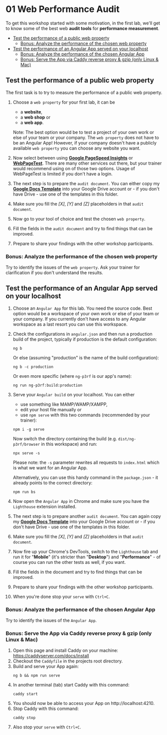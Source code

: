 # 01 Web Performance Audit

To get this workshop started with some motivation, in the first lab, we'll get to know some of the best web **audit tools** for **performance measurement**.

<!-- TOC -->
* [Test the performance of a public web property](#test-the-performance-of-a-public-web-property)
  * [Bonus: Analyze the performance of the chosen web property](#bonus-analyze-the-performance-of-the-chosen-web-property)
* [Test the performance of an Angular App served on your localhost](#test-the-performance-of-an-angular-app-served-on-your-localhost)
  * [Bonus: Analyze the performance of the chosen Angular App](#bonus-analyze-the-performance-of-the-chosen-angular-app)
  * [Bonus: Serve the App via Caddy reverse proxy & gzip (only Linux & Mac)](#bonus-serve-the-app-via-caddy-reverse-proxy--gzip-only-linux--mac)
<!-- TOC -->

## Test the performance of a public web property

The first task is to try to measure the performance of a public web property.

1. Choose a `web property` for your first lab, it can be

   - a **website**,
   - a **web shop** or
   - a **web app**.

   Note: The best option would be to test a project of your own work or else of your team or your company. The `web property` does not have to be an Angular App! However, if your company doesn't have a publicly available `web property` you can choose any website you want.

2. Now select between using **[Google PageSpeed Insights](https://pagespeed.web.dev/)** or **[WebPageTest](https://www.webpagetest.org/)**. There are many other services out there, but your trainer would recommend using on of those two options. Usage of WebPageTest is limited if you don't have a login.
3. The next step is to prepare the `audit document`. You can either copy my **[Google Docs Template](https://docs.google.com/document/d/1AQgAwHoHvasmT43HUlSr3THifj-WHD_wwJQRhd0KG64/edit)** into your Google Drive account or - if you don't have Drive - use one of the templates in this folder.
4. Make sure you fill the _[X]_, _[Y]_ and _[Z]_ placeholders in that `audit document`.
5. Now go to your tool of choice and test the chosen `web property`.
6. Fill the fields in the `audit document` and try to find things that can be improved.
7. Prepare to share your findings with the other workshop participants.

### Bonus: Analyze the performance of the chosen web property

Try to identify the issues of the `web property`. Ask your trainer for clarification if you don't understand the results.

## Test the performance of an Angular App served on your localhost

1. Choose an `Angular App` for this lab. You need the source code. Best option would be a workspace of your own work or else of your team or your company. If you currently don't have access to any Angular workspace as a last resort you can use this workspace.
2. Check the configurations in `angular.json` and then run a production build of the project, typically if production is the default configuration:
   ```shell
   ng b
   ```
   Or else (assuming "production" is the name of the build configuration):
   ```shell
   ng b -c production
   ```
   Or even more specific (where `ng-p3rf` is our app's name):
   ```shell
   ng run ng-p3rf:build:production
   ```
3. Serve your `Angular build` on your localhost. You can either

   - use something like MAMP/WAMP/XAMPP,
   - edit your host file manually or
   - use `npm serve` with this two commands (recommended by your trainer):

   ```shell
   npm i -g serve
   ```

   Now switch the directory containing the build (e.g. `dist/ng-p3rf/browser` in this workspace) and run:

   ```shell
   npx serve -s
   ```

   Please note: the `-s` parameter rewrites all requests to `index.html` which is what we want for an Angular App.

   Alternatively, you can use this handy command in the `package.json` - it already points to the correct directory:

   ```shell
   npm run bs
   ```

4. Now open the `Angular App` in Chrome and make sure you have the `Lighthouse` extension installed.
5. The next step is to prepare another `audit document`. You can again copy my **[Google Docs Template](https://docs.google.com/document/d/1AQgAwHoHvasmT43HUlSr3THifj-WHD_wwJQRhd0KG64/edit)** into your Google Drive account or - if you don't have Drive - use one of the templates in this folder.
6. Make sure you fill the _[X]_, _[Y]_ and _[Z]_ placeholders in that `audit document`.
7. Now fire up your Chrome's DevTools, switch to the `Lighthouse` tab and run it for "**Mobile**" (it's stricter than "**Desktop**") and "**Performance**" - of course you can run the other tests as well, if you want.
8. Fill the fields in the document and try to find things that can be improved.
9. Prepare to share your findings with the other workshop participants.
10. When you're done stop your `serve` with `Ctrl+C`.

### Bonus: Analyze the performance of the chosen Angular App

Try to identify the issues of the `Angular App`.

### Bonus: Serve the App via Caddy reverse proxy & gzip (only Linux & Mac)

1. Open this page and install Caddy on your machine: https://caddyserver.com/docs/install
2. Checkout the `Caddyfile` in the projects root directory.
3. Build and serve your App again:
   ```shell
   ng b && npm run serve
   ```
4. In another terminal (tab) start Caddy with this command:
   ```shell
   caddy start
   ```
5. You should now be able to access your App on http://localhost:4210.
6. Stop Caddy with this command:
   ```shell
   caddy stop
   ```
7. Also stop your `serve` with `Ctrl+C`.
